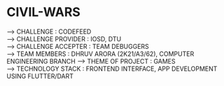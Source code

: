 # CIVIL-WARS

--> CHALLENGE : CODEFEED  
--> CHALLENGE PROVIDER : IOSD, DTU  
--> CHALLENGE ACCEPTER : TEAM DEBUGGERS  
--> TEAM MEMBERS : DHRUV ARORA (2K21/A3/62), COMPUTER ENGINEERING BRANCH
--> THEME OF PROJECT : GAMES  
--> TECHNOLOGY STACK : FRONTEND INTERFACE, APP DEVELOPMENT USING FLUTTER/DART  
